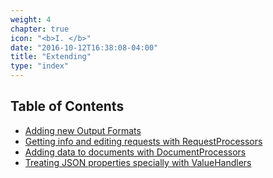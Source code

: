 ```yaml
---
weight: 4
chapter: true
icon: "<b>I. </b>"
date: "2016-10-12T16:38:08-04:00"
title: "Extending"
type: "index"
---
```


## Table of Contents

- [Adding new Output Formats](/extending/output-formats)
- [Getting info and editing requests with RequestProcessors](/extending/request-processors)
- [Adding data to documents with DocumentProcessors](/extending/document-processors)
- [Treating JSON properties specially with ValueHandlers](/extending/value-handlers)
